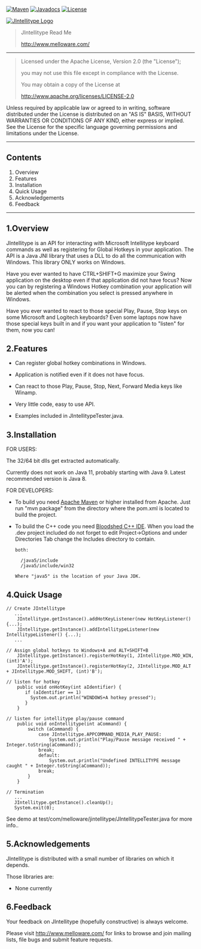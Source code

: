 [![Maven](https://img.shields.io/maven-central/v/com.melloware/jintellitype.svg)](http://repo1.maven.org/maven2/com/melloware/jintellitype/)
[![Javadocs](http://javadoc.io/badge/com.melloware/jintellitype.svg)](http://javadoc.io/doc/com.melloware/jintellitype)
[![License](http://img.shields.io/:license-apache-blue.svg)](http://www.apache.org/licenses/LICENSE-2.0.html)

[![JIntellitype Logo](https://melloware.com/wp-content/uploads/2012/03/jintellitype-150x150.png)](https://melloware.com)

>JIntellitype Read Me
>
>http://www.melloware.com/

---

>Licensed under the Apache License, Version 2.0 (the "License");
>
>you may not use this file except in compliance with the License.
>
>You may obtain a copy of the License at
>
>    http://www.apache.org/licenses/LICENSE-2.0

Unless required by applicable law or agreed to in writing, software
distributed under the License is distributed on an "AS IS" BASIS,
WITHOUT WARRANTIES OR CONDITIONS OF ANY KIND, either express or implied.
See the License for the specific language governing permissions and
limitations under the License.

---

## Contents

1. Overview
2. Features
3. Installation
4. Quick Usage
5. Acknowledgements
6. Feedback

---

## 1.Overview

   JIntellitype is an API for interacting with Microsoft Intellitype keyboard commands as well as registering for Global Hotkeys in your application.
   The API is a Java JNI library that uses a DLL to do all the communication with Windows.
   This library ONLY works on Windows.

   Have you ever wanted to have CTRL+SHIFT+G maximize your Swing application on the desktop even if that application did not have focus?
   Now you can by registering a Windows Hotkey combination your application will be alerted when the combination you select is pressed anywhere in Windows.

   Have you ever wanted to react to those special Play, Pause, Stop keys on some Microsoft and Logitech keyboards?
   Even some laptops now have those special keys built in and if you want your application to "listen" for them, now you
   can!

## 2.Features
* Can register global hotkey combinations in Windows.

* Application is notified even if it does not have focus.

* Can react to those Play, Pause, Stop, Next, Forward Media keys like Winamp.

* Very little code, easy to use API.

* Examples included in JIntellitypeTester.java.

## 3.Installation

FOR USERS:

 The 32/64 bit dlls get extracted automatically.
 
 Currently does not work on Java 11, probably starting with Java 9. Latest recommended version is Java 8.

FOR DEVELOPERS:

* To build you need [Apache Maven](https://maven.apache.org/) or higher installed from Apache.
  Just run "mvn package" from the directory where the pom.xml is located to build the project.

* To build the C++ code you need [Bloodshed C++ IDE](http://www.bloodshed.net/devcpp.html).
  When you load the .dev project included do not forget to edit Project->Options and under Directories Tab change the Includes directory to contain.

      both:

        /java5/include
        /java5/include/win32

      Where "java5" is the location of your Java JDK.


## 4.Quick Usage

    // Create JIntellitype
       ...
        JIntellitype.getInstance().addHotKeyListener(new HotKeyListener() {...);
        JIntellitype.getInstance().addIntellitypeListener(new IntellitypeListener() {...);
       ...

    // Assign global hotkeys to Windows+A and ALT+SHIFT+B
        JIntellitype.getInstance().registerHotKey(1, JIntellitype.MOD_WIN, (int)'A');
        JIntellitype.getInstance().registerHotKey(2, JIntellitype.MOD_ALT + JIntellitype.MOD_SHIFT, (int)'B');

    // listen for hotkey
        public void onHotKey(int aIdentifier) {
           if (aIdentifier == 1)
             System.out.println("WINDOWS+A hotkey pressed");
           }
        }

    // listen for intellitype play/pause command
        public void onIntellitype(int aCommand) {
            switch (aCommand) {
                case JIntellitype.APPCOMMAND_MEDIA_PLAY_PAUSE:
                    System.out.println("Play/Pause message received " + Integer.toString(aCommand));
                break;
                default:
                    System.out.println("Undefined INTELLITYPE message caught " + Integer.toString(aCommand));
                break;
            }
        }

    // Termination
       ...
       JIntellitype.getInstance().cleanUp();
       System.exit(0);

See demo at test/com/melloware/jintellitype/JIntellitypeTester.java for more info..

## 5.Acknowledgements

   JIntellitype is distributed with a small number of libraries on which it depends.

   Those libraries are:

 * None currently

## 6.Feedback
   Your feedback on JIntellitype (hopefully constructive) is always welcome.

 Please visit http://www.melloware.com/ for links to browse and join mailing lists, file bugs and submit feature requests.
